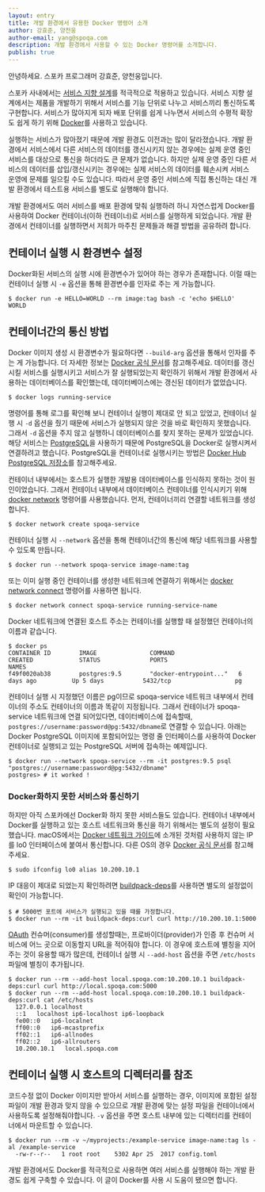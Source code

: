 ```yaml
---
layout: entry
title: 개발 환경에서 유용한 Docker 명령어 소개
author: 강효준, 양천웅
author-email: yang@spoqa.com
description: 개발 환경에서 사용할 수 있는 Docker 명령어를 소개합니다.
publish: true
---
```


안녕하세요. 스포카 프로그래머 강효준, 양천웅입니다.

스포카 사내에서는 [서비스 지향 설계][SOA]를 적극적으로 적용하고 있습니다.
서비스 지향 설계에서는 제품을 개발하기 위해서 서비스를 기능 단위로 나누고 서비스끼리 통신하도록 구현합니다.
서비스가 많아지게 되자 배포 단위를 쉽게 나누면서 서비스의 수평적 확장도 쉽게 하기 위해 [Docker][]를 사용하고 있습니다.

실행하는 서비스가 많아졌기 때문에 개발 환경도 이전과는 많이 달라졌습니다.
개발 환경에서 서비스에서 다른 서비스의 데이터를 갱신시키지 않는 경우에는 실제 운영 중인 서비스를 대상으로 통신을 하더라도 큰 문제가 없습니다. 
하지만 실제 운영 중인 다른 서비스의 데이터를 삽입/갱신시키는 경우에는 실제 서비스의 데이터를 훼손시켜 서비스 운영에 문제를 일으킬 수도 있습니다.
따라서 운영 중인 서비스에 직접 통신하는 대신 개발 환경에서 테스트용 서비스를 별도로 실행해야 합니다.

개발 환경에서도 여러 서비스를 배포 환경에 맞춰 실행하려 하니 자연스럽게 Docker를 사용하여 Docker 컨테이너(이하 컨테이너)로 서비스를 실행하게 되었습니다.
개발 환경에서 컨테이너를 실행하면서 저희가 마주친 문제들과 해결 방법을 공유하려 합니다.


## 컨테이너 실행 시 환경변수 설정

Docker화된 서비스의 실행 시에 환경변수가 있어야 하는 경우가 존재합니다.
이럴 때는 컨테이너 실행 시 `-e` 옵션을 통해 환경변수를 인자로 주는 게 가능합니다.

```
$ docker run -e HELLO=WORLD --rm image:tag bash -c 'echo $HELLO'
WORLD
```


## 컨테이너간의 통신 방법

Docker 이미지 생성 시 환경변수가 필요하다면 `--build-arg` 옵션을 통해서 인자를 주는 게 가능합니다. 더 자세한 정보는 [Docker 공식 문서][docker-arg]를 참고해주세요. 데이터를 갱신시킬 서비스를 실행시키고 서비스가 잘 실행되었는지 확인하기 위해서 개발 환경에서 사용하는 데이터베이스를 확인했는데, 데이터베이스에는 갱신된 데이터가 없었습니다.

```
$ docker logs running-service
```

명령어를 통해 로그를 확인해 보니 컨테이너 실행이 제대로 안 되고 있었고, 컨테이너 실행 시 `-d` 옵션을 줬기 때문에 서비스가 실행되지 않은 것을 바로 확인하지 못했습니다. 그래서 `-d` 옵션을 주지 않고 실행하니 데이터베이스를 찾지 못하는 문제가 있었습니다.
해당 서비스는 [PostgreSQL][]을 사용하기 때문에 PostgreSQL을 Docker로 실행시켜서 연결하려고 했습니다.
PostgreSQL을 컨테이너로 실행시키는 방법은 [Docker Hub PostgreSQL 저장소](https://hub.docker.com/_/postgres/)를 참고해주세요.

컨테이너 내부에서는 호스트가 실행한 개발용 데이터베이스를 인식하지 못하는 것이 원인이었습니다. 그래서 컨테이너 내부에서 데이터베이스 컨테이너를 인식시키기 위해 [docker network][] 명령어를 사용했습니다. 먼저, 컨테이너끼리 연결할 네트워크를 생성합니다.

```
$ docker network create spoqa-service
```

컨테이너 실행 시 `--network` 옵션을 통해 컨테이너간의 통신에 해당 네트워크를 사용할 수 있도록 만듭니다.

```
$ docker run --network spoqa-service image-name:tag
```

또는 이미 실행 중인 컨테이너를 생성한 네트워크에 연결하기 위해서는 [docker network connect][] 명령어를 사용하면 됩니다.

```
$ docker network connect spoqa-service running-service-name
```

Docker 네트워크에 연결된 호스트 주소는 컨테이너를 실행할 때 설정했던 컨테이너의 이름과 같습니다.

```
$ docker ps
CONTAINER ID        IMAGE               COMMAND                  CREATED             STATUS              PORTS                     NAMES
f49f0020ab38        postgres:9.5        "docker-entrypoint..."   6 days ago          Up 5 days           5432/tcp                  pg
```

컨테이너 실행 시 지정했던 이름은 pg이므로 spoqa-service 네트워크 내부에서
컨테이너의 주소도 컨테이너의 이름과 똑같이 지정됩니다.
그래서 컨테이너가 spoqa-service 네트워크에 연결 되어있다면,
데이터베이스에 접속할때, `postgres://username:password@pg:5432/dbname`로
연결할 수 있습니다. 아래는 Docker PostgreSQL 이미지에 포함되어있는
명령 줄 인터페이스를 사용하여 Docker 컨테이너로 실행되고 있는
PostgreSQL 서버에 접속하는 예제입니다.

```
$ docker run --network spoqa-service --rm -it postgres:9.5 psql "postgres://username:password@pg:5432/dbname"
postgres> # it worked !
```


### Docker화하지 못한 서비스와 통신하기

하지만 아직 스포카에선 Docker화 하지 못한 서비스들도 있습니다. 컨테이너 내부에서 Docker를 실행하고 있는 호스트 네트워크와 통신을 하기 위해서는 별도의 설정이 필요했습니다. macOS에서는 [Docker 네트워크 가이드](https://docs.docker.com/docker-for-mac/networking/#use-cases-and-workarounds)에 소개된 것처럼 사용하지 않는 IP를 lo0 인터페이스에 붙여서 통신합니다. 다른 OS의 경우 [Docker 공식 문서](https://docs.docker.com/manuals/)를 참고해주세요.

```
$ sudo ifconfig lo0 alias 10.200.10.1
```

IP 대응이 제대로 되었는지 확인하려면 [buildpack-deps](https://hub.docker.com/_/buildpack-deps/)를 사용하면 별도의 설정없이 확인이 가능합니다.

```
$ # 5000번 포트에 서비스가 실행되고 있을 때를 가정합니다.
$ docker run --rm -it buildpack-deps:curl curl http://10.200.10.1:5000
```

[OAuth][] 컨슈머(consumer)를 생성할때는, 프로바이더(provider)가 인증 후
컨슈머 서비스에 어느 곳으로 이동할지 URL을 적어줘야 합니다.
이 경우에 호스트에 별칭을 지어 주는 것이 유용할 때가 많은데, 컨테이너 실행 시
`--add-host` 옵션을 주면 `/etc/hosts` 파일에 별칭이 추가됩니다.

```
$ docker run --rm --add-host local.spoqa.com:10.200.10.1 buildpack-deps:curl curl http://local.spoqa.com:5000
$ docker run --rm --add-host local.spoqa.com:10.200.10.1 buildpack-deps:curl cat /etc/hosts
  127.0.0.1	localhost
  ::1	localhost ip6-localhost ip6-loopback
  fe00::0	ip6-localnet
  ff00::0	ip6-mcastprefix
  ff02::1	ip6-allnodes
  ff02::2	ip6-allrouters
  10.200.10.1	local.spoqa.com
```


## 컨테이너 실행 시 호스트의 디렉터리를 참조

코드수정 없이 Docker 이미지만 받아서 서비스를 실행하는 경우, 이미지에 포함된 설정 파일이 개발 환경과 맞지 않을 수 있으므로 개발 환경에 맞는 설정 파일을 컨테이너에서 사용하도록 설정해줘야합니다. `-v` 옵션을 주면 호스트 내부에 있는 디렉터리를 컨테이너에서 마운트할 수 있습니다.

```
$ docker run --rm -v ~/myprojects:/example-service image-name:tag ls -al /example-service
  -rw-r--r--   1 root root    5302 Apr 25  2017 config.toml

```

개발 환경에서도 Docker를 적극적으로 사용하면 여러 서비스를 실행해야 하는 개발 환경도 쉽게 구축할 수 있습니다.
이 글이 Docker를 사용 시 도움이 됐으면 합니다.

[SOA]: https://ko.wikipedia.org/wiki/%EC%84%9C%EB%B9%84%EC%8A%A4_%EC%A7%80%ED%96%A5_%EC%95%84%ED%82%A4%ED%85%8D%EC%B2%98
[Docker]: https://www.docker.com/
[PostgreSQL]: https://www.postgresql.org/
[macOS]: https://ko.wikipedia.org/wiki/MacOS
[docker network]: https://docs.docker.com/engine/reference/commandline/network/
[docker network connect]: https://docs.docker.com/engine/reference/commandline/network_connect/
[docker-arg]: https://docs.docker.com/engine/reference/builder/#arg
[OAuth]: https://ko.wikipedia.org/wiki/OAuth
